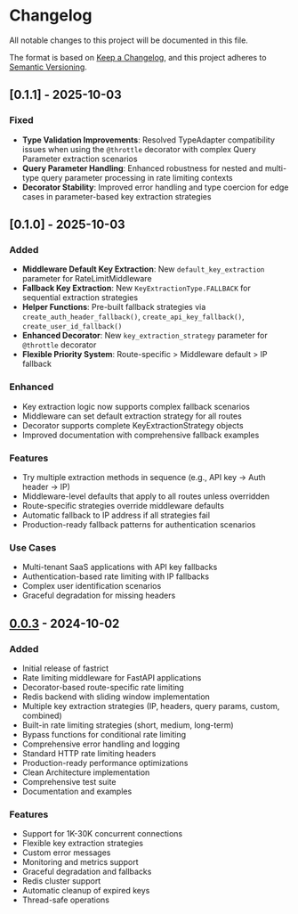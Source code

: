 # Changelog

All notable changes to this project will be documented in this file.

The format is based on [Keep a Changelog](https://keepachangelog.com/en/1.0.0/),
and this project adheres to [Semantic Versioning](https://semver.org/spec/v2.0.0.html).

## [0.1.1] - 2025-10-03

### Fixed
- **Type Validation Improvements**: Resolved TypeAdapter compatibility issues when using the `@throttle` decorator with complex Query Parameter extraction scenarios
- **Query Parameter Handling**: Enhanced robustness for nested and multi-type query parameter processing in rate limiting contexts
- **Decorator Stability**: Improved error handling and type coercion for edge cases in parameter-based key extraction strategies


## [0.1.0] - 2025-10-03

### Added
- **Middleware Default Key Extraction**: New `default_key_extraction` parameter for RateLimitMiddleware
- **Fallback Key Extraction**: New `KeyExtractionType.FALLBACK` for sequential extraction strategies
- **Helper Functions**: Pre-built fallback strategies via `create_auth_header_fallback()`, `create_api_key_fallback()`, `create_user_id_fallback()`
- **Enhanced Decorator**: New `key_extraction_strategy` parameter for `@throttle` decorator
- **Flexible Priority System**: Route-specific > Middleware default > IP fallback

### Enhanced
- Key extraction logic now supports complex fallback scenarios
- Middleware can set default extraction strategy for all routes
- Decorator supports complete KeyExtractionStrategy objects
- Improved documentation with comprehensive fallback examples

### Features
- Try multiple extraction methods in sequence (e.g., API key → Auth header → IP)
- Middleware-level defaults that apply to all routes unless overridden
- Route-specific strategies override middleware defaults
- Automatic fallback to IP address if all strategies fail
- Production-ready fallback patterns for authentication scenarios

### Use Cases
- Multi-tenant SaaS applications with API key fallbacks
- Authentication-based rate limiting with IP fallbacks
- Complex user identification scenarios
- Graceful degradation for missing headers

## [0.0.3] - 2024-10-02

### Added
- Initial release of fastrict
- Rate limiting middleware for FastAPI applications
- Decorator-based route-specific rate limiting
- Redis backend with sliding window implementation
- Multiple key extraction strategies (IP, headers, query params, custom, combined)
- Built-in rate limiting strategies (short, medium, long-term)
- Bypass functions for conditional rate limiting
- Comprehensive error handling and logging
- Standard HTTP rate limiting headers
- Production-ready performance optimizations
- Clean Architecture implementation
- Comprehensive test suite
- Documentation and examples

### Features
- Support for 1K-30K concurrent connections
- Flexible key extraction strategies
- Custom error messages
- Monitoring and metrics support
- Graceful degradation and fallbacks
- Redis cluster support
- Automatic cleanup of expired keys
- Thread-safe operations

[0.0.3]: https://github.com/msameim181/fastrict/releases/tag/v0.0.3
